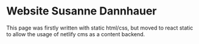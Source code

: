 # Website Susanne Dannhauer

This page was firstly written with static html/css, but moved to react static to allow the usage of netlify cms as a content backend.